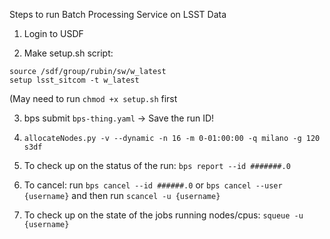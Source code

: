 Steps to run Batch Processing Service on LSST Data

1. Login to USDF

2. Make setup.sh script:

```
source /sdf/group/rubin/sw/w_latest
setup lsst_sitcom -t w_latest
```
(May need to run `chmod +x setup.sh` first

3. bps submit `bps-thing.yaml` -> Save the run ID!

4. `allocateNodes.py -v --dynamic -n 16 -m 0-01:00:00 -q milano -g 120 s3df`

5. To check up on the status of the run: `bps report --id #######.0`

6. To cancel: run `bps cancel --id ######.0`  or `bps cancel --user {username}`  and then run `scancel -u {username}`

7. To check up on the state of the jobs running nodes/cpus: `squeue -u {username}`

